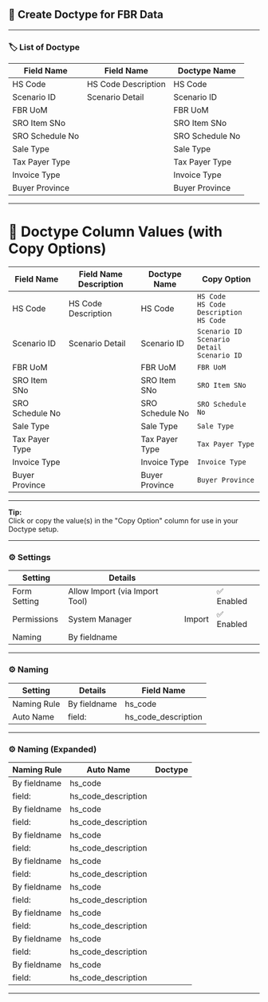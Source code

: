 ## 🔹 Create Doctype for FBR Data

---

### 🏷️ List of Doctype


| Field Name         |  Field Name             | Doctype Name          |
|--------------------|-------------------------|-----------------------|
| HS Code            | HS Code Description     | HS Code               |
| Scenario ID        | Scenario Detail         | Scenario ID           |
| FBR UoM            |                         | FBR UoM               |
| SRO Item SNo       |                         | SRO Item SNo          |
| SRO Schedule No    |                         | SRO Schedule No       |
| Sale Type          |                         | Sale Type             |
| Tax Payer Type     |                         | Tax Payer Type        |
| Invoice Type       |                         | Invoice Type          |
| Buyer Province     |                         | Buyer Province        |


---

# 🔹 Doctype Column Values (with Copy Options)

| Field Name      | Field Name Description   | Doctype Name     | Copy Option |
|-----------------|-------------------------|------------------|-------------|
| HS Code         | HS Code Description     | HS Code          | `HS Code`<br>`HS Code Description`<br>`HS Code` |
| Scenario ID     | Scenario Detail         | Scenario ID      | `Scenario ID`<br>`Scenario Detail`<br>`Scenario ID` |
| FBR UoM         |                         | FBR UoM          | `FBR UoM` |
| SRO Item SNo    |                         | SRO Item SNo     | `SRO Item SNo` |
| SRO Schedule No |                         | SRO Schedule No  | `SRO Schedule No` |
| Sale Type       |                         | Sale Type        | `Sale Type` |
| Tax Payer Type  |                         | Tax Payer Type   | `Tax Payer Type` |
| Invoice Type    |                         | Invoice Type     | `Invoice Type` |
| Buyer Province  |                         | Buyer Province   | `Buyer Province` |

---

**Tip:**  
Click or copy the value(s) in the "Copy Option" column for use in your Doctype setup.


---

### ⚙️ Settings

| Setting      | Details                          |         |           |
|--------------|----------------------------------|---------|-----------|
| Form Setting | Allow Import (via Import Tool)   |         | ✅ Enabled |
| Permissions  | System Manager                   | Import  | ✅ Enabled |
| Naming       | By fieldname                     |         |           |

---

### ⚙️ Naming

| Setting      | Details        | Field Name            |
|--------------|---------------|-----------------------|
| Naming Rule  | By fieldname  | hs_code               |
| Auto Name    | field:        | hs_code_description   |

---

### ⚙️ Naming (Expanded)

| Naming Rule          | Auto Name            | Doctype   |
|----------------------|----------------------|-----------|
| By fieldname         | hs_code              |           |
| field:               | hs_code_description  |           |
| By fieldname         | hs_code              |           |
| field:               | hs_code_description  |           |
| By fieldname         | hs_code              |           |
| field:               | hs_code_description  |           |
| By fieldname         | hs_code              |           |
| field:               | hs_code_description  |           |
| By fieldname         | hs_code              |           |
| field:               | hs_code_description  |           |
| By fieldname         | hs_code              |           |
| field:               | hs_code_description  |           |
| By fieldname         | hs_code              |           |
| field:               | hs_code_description  |           |
| By fieldname         | hs_code              |           |
| field:               | hs_code_description  |           |

---
